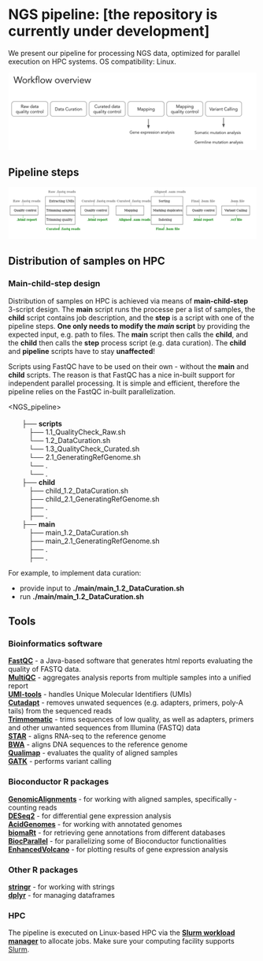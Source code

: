 # NGS pipeline: [the repository is currently under development]
We present our pipeline for processing NGS data, optimized for parallel execution on HPC systems. OS compatibility: Linux. 

![](https://github.com/madinajapakhova/NGS_pipeline/blob/main/workflow_overview.png)  

## Pipeline steps    
![](https://github.com/madinajapakhova/NGS_pipeline/blob/main/pipeline_processes.png)   

## Distribution of samples on HPC   

### Main-child-step design    
Distribution of samples on HPC is achieved via means of **main-child-step** 3-script design. The **main** script runs the processe per a list of samples, the **child** script contains job description, and the **step** is a script with one of the pipeline steps. **One only needs to modify the *main* script** by providing the expected input, e.g. path to files.  The **main** script then calls the **child**, and the **child** then calls the **step** process script (e.g. data curation). The **child** and **pipeline** scripts have to stay **unaffected**!   

Scripts using FastQC have to be used on their own - without the **main** and **child** scripts. The reason is that FastQC has a nice in-built support for independent parallel processing. It is simple and efficient, therefore the pipeline relies on the FastQC in-built parallelization. 

<NGS_pipeline>         
&emsp;<runfolder>            
&emsp;&emsp;├── **scripts**                        
&emsp;&emsp;&emsp;├── 1.1_QualityCheck_Raw.sh            
&emsp;&emsp;&emsp;└── 1.2_DataCuration.sh              
&emsp;&emsp;&emsp;└── 1.3_QualityCheck_Curated.sh               
&emsp;&emsp;&emsp;└── 2.1_GeneratingRefGenome.sh               
&emsp;&emsp;&emsp;└── .           
&emsp;&emsp;&emsp;└── .          
&emsp;&emsp;├── **child**                   
&emsp;&emsp;&emsp;├── child_1.2_DataCuration.sh          
&emsp;&emsp;&emsp;├── child_2.1_GeneratingRefGenome.sh           
&emsp;&emsp;&emsp;├── .          
&emsp;&emsp;&emsp;├── .          
&emsp;&emsp;├── **main**    
&emsp;&emsp;&emsp;├── main_1.2_DataCuration.sh           
&emsp;&emsp;&emsp;├── main_2.1_GeneratingRefGenome.sh        
&emsp;&emsp;&emsp;├── .        
&emsp;&emsp;&emsp;├── .         

For example, to implement data curation:           
  - provide input to **./main/main_1.2_DataCuration.sh**          
  - run **./main/main_1.2_DataCuration.sh**      
        
## Tools 
### Bioinformatics software    
[**FastQC**](https://www.bioinformatics.babraham.ac.uk/projects/fastqc/) - a Java-based software that generates html reports evaluating the quality of FASTQ data.        
[**MultiQC**](https://multiqc.info/) - aggregates analysis reports from multiple samples into a unified report       
[**UMI-tools**](https://umi-tools.readthedocs.io/en/latest/) - handles Unique Molecular Identifiers (UMIs)               
[**Cutadapt**](https://cutadapt.readthedocs.io/en/stable/) - removes unwated sequences (e.g. adapters, primers, poly-A tails) from the sequenced reads            
[**Trimmomatic**](http://www.usadellab.org/cms/uploads/supplementary/Trimmomatic/TrimmomaticManual_V0.32.pdf) - trims sequences of low quality, as well as adapters, primers and other unwanted sequences from Illumina (FASTQ) data             
[**STAR**](https://github.com/alexdobin/STAR) - aligns RNA-seq to the reference genome       
[**BWA**](https://bio-bwa.sourceforge.net/) - aligns DNA sequences to the reference genome      
[**Qualimap**](http://qualimap.conesalab.org/) - evaluates the quality of aligned samples        
[**GATK**](https://gatk.broadinstitute.org/hc/en-us) - performs variant calling     

### Bioconductor R packages   
[**GenomicAlignments**](https://bioconductor.org/packages/release/bioc/html/GenomicAlignments.html) - for working with aligned samples, specifically - counting reads     
[**DESeq2**](https://bioconductor.org/packages/release/bioc/html/DESeq2.html) - for differential gene expression analysis   
[**AcidGenomes**](https://github.com/acidgenomics/r-acidgenomes) - for working with annotated genomes        
[**biomaRt**](https://bioconductor.org/packages/release/bioc/html/biomaRt.html) - for retrieving gene annotations from different databases      
[**BiocParallel**](https://bioconductor.org/packages/release/bioc/html/BiocParallel.html) - for parallelizing some of Bioconductor functionalities           
[**EnhancedVolcano**](https://bioconductor.org/packages/release/bioc/html/EnhancedVolcano.html) - for plotting results of gene expression analysis           

### Other R packages      
[**stringr**](https://stringr.tidyverse.org/) - for working with strings     
[**dplyr**](https://cran.r-project.org/web/packages/dplyr/index.html) - for managing dataframes       



### HPC   
The pipeline is executed on Linux-based HPC via the [**Slurm workload manager**](https://slurm.schedmd.com/sbatch.html) to allocate jobs. Make sure your computing facility supports [Slurm](https://slurm.schedmd.com/sbatch.html).             

